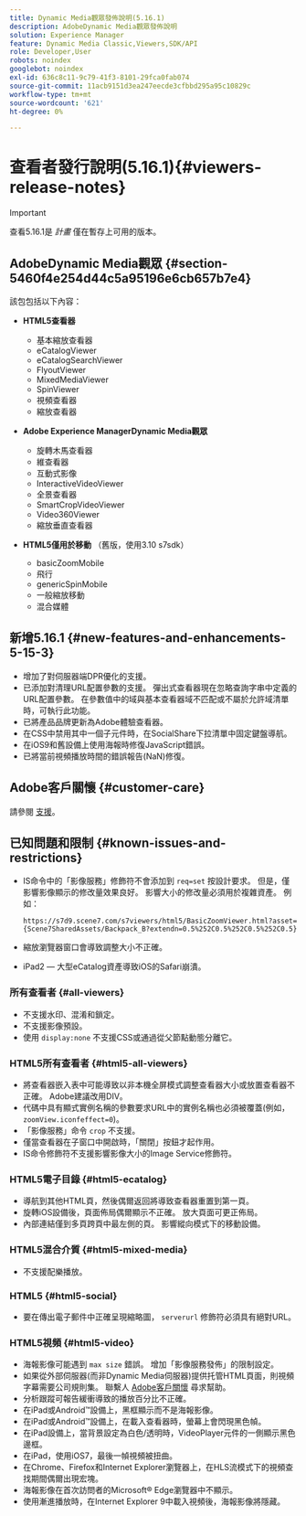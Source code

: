 ```yaml
---
title: Dynamic Media觀眾發佈說明(5.16.1)
description: AdobeDynamic Media觀眾發佈說明
solution: Experience Manager
feature: Dynamic Media Classic,Viewers,SDK/API
role: Developer,User
robots: noindex
googlebot: noindex
exl-id: 636c8c11-9c79-41f3-8101-29fca0fab074
source-git-commit: 11acb9151d3ea247eecde3cfbbd295a95c10829c
workflow-type: tm+mt
source-wordcount: '621'
ht-degree: 0%

---
```


# 查看者發行說明(5.16.1){#viewers-release-notes}

<!-- Updated April 06, 2021 for the 5.16.1 release
hide: yes
hidefromtoc: yes-->

>[!IMPORTANT]
>
>查看5.16.1是 *計畫* 僅在暫存上可用的版本。

## AdobeDynamic Media觀眾 {#section-5460f4e254d44c5a95196e6cb657b7e4}

該包包括以下內容：

* **HTML5查看器**

   * 基本縮放查看器
   * eCatalogViewer
   * eCatalogSearchViewer
   * FlyoutViewer
   * MixedMediaViewer
   * SpinViewer
   * 視頻查看器
   * 縮放查看器

* **Adobe Experience ManagerDynamic Media觀眾**

   * 旋轉木馬查看器
   * 維查看器
   * 互動式影像
   * InteractiveVideoViewer
   * 全景查看器
   * SmartCropVideoViewer
   * Video360Viewer
   * 縮放垂直查看器

* **HTML5僅用於移動** （舊版，使用3.10 s7sdk）

   * basicZoomMobile
   * 飛行
   * genericSpinMobile
   * 一般縮放移動
   * 混合媒體

## 新增5.16.1 {#new-features-and-enhancements-5-15-3}

* 增加了對伺服器端DPR優化的支援。
* 已添加對清理URL配置參數的支援。 彈出式查看器現在忽略查詢字串中定義的URL配置參數。 在參數值中的域與基本查看器域不匹配或不屬於允許域清單時，可執行此功能。
* 已將產品品牌更新為Adobe體驗查看器。
* 在CSS中禁用其中一個子元件時，在SocialShare下拉清單中固定鍵盤導航。
* 在iOS9和舊設備上使用海報時修復JavaScript錯誤。
* 已將當前視頻播放時間的錯誤報告(NaN)修復。<!--  (CQ-4310148) -->

## Adobe客戶關懷 {#customer-care}

請參閱 [支援](https://experienceleague.adobe.com/docs/dynamic-media-classic/using/intro/support.html#intro)。

## 已知問題和限制 {#known-issues-and-restrictions}

* IS命令中的「影像服務」修飾符不會添加到 `req=set` 按設計要求。 但是，僅影響影像顯示的修改量效果良好。 影響大小的修改量必須用於複雜資產。 例如：

   `https://s7d9.scene7.com/s7viewers/html5/BasicZoomViewer.html?asset= {Scene7SharedAssets/Backpack_B?extendn=0.5%252C0.5%252C0.5%252C0.5}`

* 縮放瀏覽器窗口會導致調整大小不正確。
* iPad2 — 大型eCatalog資產導致iOS的Safari崩潰。

### 所有查看者 {#all-viewers}

* 不支援水印、混淆和鎖定。
* 不支援影像預設。
* 使用 `display:none` 不支援CSS或通過從父節點動態分離它。

### HTML5所有查看者 {#html5-all-viewers}

* 將查看器嵌入表中可能導致以非本機全屏模式調整查看器大小或放置查看器不正確。 Adobe建議改用DIV。
* 代碼中具有顯式實例名稱的參數要求URL中的實例名稱也必須被覆蓋(例如， `zoomView.iconfeffect=0`)。
* 「影像服務」命令 `crop` 不支援。
* 僅當查看器在子窗口中開啟時，「關閉」按鈕才起作用。
* IS命令修飾符不支援影響影像大小的Image Service修飾符。

### HTML5電子目錄 {#html5-ecatalog}

* 導航到其他HTML頁，然後偶爾返回將導致查看器重置到第一頁。
* 旋轉iOS設備後，頁面佈局偶爾顯示不正確。 放大頁面可更正佈局。
* 內部連結僅到多頁跨頁中最左側的頁。 影響縱向模式下的移動設備。

### HTML5混合介質 {#html5-mixed-media}

* 不支援配樂播放。

### HTML5 {#html5-social}

* 要在傳出電子郵件中正確呈現縮略圖， `serverurl` 修飾符必須具有絕對URL。

### HTML5視頻 {#html5-video}

* 海報影像可能遇到 `max size` 錯誤。 增加「影像服務發佈」的限制設定。
* 如果從外部伺服器(而非Dynamic Media伺服器)提供托管HTML頁面，則視頻字幕需要公司規則集。 聯繫人 [Adobe客戶關懷](https://experienceleague.adobe.com/docs/dynamic-media-classic/using/intro/support.html#intro) 尋求幫助。
* 分析跟蹤可報告緩衝導致的播放百分比不正確。
* 在iPad或Android™設備上，黑框顯示而不是海報影像。
* 在iPad或Android™設備上，在載入查看器時，螢幕上會閃現黑色幀。
* 在iPad設備上，當背景設定為白色/透明時，VideoPlayer元件的一側顯示黑色邊框。
* 在iPad，使用iOS7，最後一幀視頻被扭曲。
* 在Chrome、Firefox和Internet Explorer瀏覽器上，在HLS流模式下的視頻查找期間偶爾出現宏塊。
* 海報影像在首次訪問者的Microsoft® Edge瀏覽器中不顯示。
* 使用漸進播放時，在Internet Explorer 9中載入視頻後，海報影像將隱藏。

